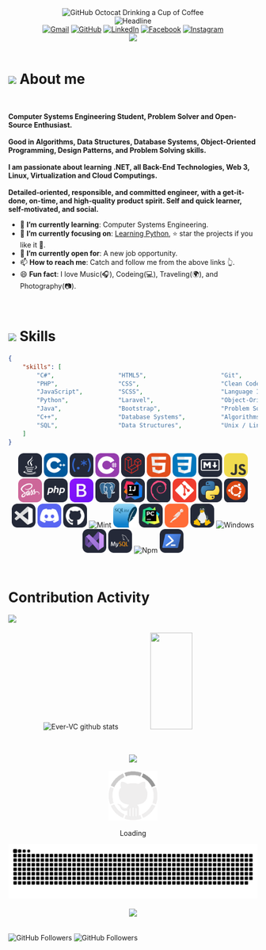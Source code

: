 
<div>
  <div align=center>
      <img src="https://github.com/Ever-VC/Ever-VC/assets/102596002/de660839-25c0-40ad-bbf1-b142761d9ae0" alt="GitHub Octocat Drinking a Cup of Coffee" height="200">
  </div>
  <div align=center>
      <img src="https://readme-typing-svg.herokuapp.com/?color=02D9F7FF&size=35&center=true&vCenter=true&width=1000&lines=Hi+there+I'm+Ever-VC+%F0%9F%91%8B;Computer+Systems+Engineering+Student;Welcome!" alt="Headline" />
  </div>
  <div align=center>
    <a href="mailto:evervc.oficial@gmail.com"><img img src="https://img.shields.io/badge/gmail-%23EA4335.svg?style=flat&logo=gmail&logoColor=white" alt="Gmail"/></a>
  	<a href="https://github.com/ever-vc"><img src="https://img.shields.io/badge/github-%23181717.svg?style=flat&logo=github&logoColor=white" alt="GitHub"/></a>
  	<a href="https://www.linkedin.com/in/ever-vc/"><img src="https://img.shields.io/badge/linkedin-%230A66C2.svg?style=flat&logo=linkedin&logoColor=white" alt="LinkedIn"/></a>
  	<a href="https://www.facebook.com/ever.vc.oficial"><img src="https://img.shields.io/badge/facebook-%231877F2.svg?style=flat&logo=facebook&logoColor=white" alt="Facebook"/></a>
  	<a href="https://www.instagram.com/ever._.vc/"><img src="https://img.shields.io/badge/instagram-%23E4405F.svg?style=flat&logo=instagram&logoColor=white" alt="Instagram"/></a>
  </div>
  <div align=center>
        <img src="https://user-images.githubusercontent.com/73097560/115834477-dbab4500-a447-11eb-908a-139a6edaec5c.gif"><br><br>
  </div>
  <div align=left>
    <div>
        <h1><picture><img src = "https://github.com/7oSkaaa/7oSkaaa/blob/main/Images/about_me.gif?raw=true" width = 50px></picture> About me</h1>
    </div>
        <br>
        <p>
            <strong>
                Computer Systems Engineering Student, Problem Solver and Open-Source Enthusiast.<br><br>
                Good in Algorithms, Data Structures, Database Systems, Object-Oriented Programming, Design Patterns, and Problem Solving skills.<br><br>
                I am passionate about learning .NET, all Back-End Technologies, Web 3, Linux, Virtualization and Cloud Computings.<br><br>
                Detailed-oriented, responsible, and committed engineer, with a get-it-done, on-time, and high-quality product spirit. Self and quick learner, self-motivated, and social.
            </strong>
        </p>
        <ul>
            <li>🌱 <b>I’m currently learning</b>: Computer Systems Engineering.</li>
            <li>🎯 <b>I’m currently focusing on</b>: <a href="https://github.com/Ever-VC/Python_basico_2.git">Learning Python</a>, ⭐️ star the projects if you like it 🤩.</li>
            <li>🤔 <b>I’m currently open for</b>: A new job opportunity.</li>
            <li>📫 <b>How to reach me</b>: Catch and follow me from the above links 👆.</li>
            <li>😄 <b>Fun fact</b>: I love Music(🎧), Codeing(💻), Traveling(🌍), and Photography(📷).</li>
        </ul>
    </div>
  <br>
  <div>
        <h1><picture><img src = "https://user-images.githubusercontent.com/74038190/212284087-bbe7e430-757e-4901-90bf-4cd2ce3e1852.gif" width = 30px></picture> Skills </h1>
    </div>

  ```json
  {
      "skills": [
          "C#",                  "HTML5",                     "Git",
          "PHP",                 "CSS",                       "Clean Code",
          "JavaScript",          "SCSS",                      "Language Integrated Query (LINQ)",
          "Python",              "Laravel",                   "Object-Oriented Programming (OOP)",
          "Java",                "Bootstrap",                 "Problem Solving",
          "C++",                 "Database Systems",          "Algorithms",
          "SQL",                 "Data Structures",           "Unix / Linux"
      ]
  }
  ```
  <div align=center>
      <p>
          <img src="https://github.com/tandpfun/skill-icons/blob/main/icons/Java-Dark.svg" width="48" title="Java"> 
          <img src="https://github.com/tandpfun/skill-icons/blob/main/icons/CPP.svg" width="48" title="C++">  
          <img src="https://github.com/tandpfun/skill-icons/blob/main/icons/Regex-Dark.svg" width="48" title="Regex">  
          <img src="https://github.com/tandpfun/skill-icons/blob/main/icons/CS.svg" width="48" title="C#">
          <img src="https://github.com/tandpfun/skill-icons/blob/main/icons/Laravel-Dark.svg" width="48" title="Laravel">
          <img src="https://github.com/tandpfun/skill-icons/blob/main/icons/HTML.svg" width="48" title="HTML"> 
          <img src="https://github.com/tandpfun/skill-icons/blob/main/icons/CSS.svg" width="48" title="CSS">   
          <img src="https://github.com/tandpfun/skill-icons/blob/main/icons/Markdown-Dark.svg" width="48" title="Markdown">   
          <img src="https://github.com/tandpfun/skill-icons/blob/main/icons/JavaScript.svg" width="48"  title="Javascript">    
          <img src="https://github.com/tandpfun/skill-icons/blob/main/icons/Sass.svg" width="48" title="Sass">  
          <img src="https://github.com/tandpfun/skill-icons/blob/main/icons/PHP-Dark.svg" width="48" title="PHP">  
          <img src="https://github.com/tandpfun/skill-icons/blob/main/icons/Bootstrap.svg" width="48" title="Bootstrap">  
          <img src="https://github.com/tandpfun/skill-icons/blob/main/icons/PostgreSQL-Dark.svg" width="48" title="PostgreSQL">   
          <img src="https://github.com/tandpfun/skill-icons/blob/main/icons/Idea-Dark.svg" width="48" title="IntelliJ IDEA">   
          <img src="https://github.com/tandpfun/skill-icons/blob/main/icons/Debian-Dark.svg" width="48" title="Debian">   
          <img src="https://github.com/tandpfun/skill-icons/blob/main/icons/Git.svg" width="48" title="Git">  
          <img src="https://github.com/tandpfun/skill-icons/blob/main/icons/Python-Dark.svg" width="48" title="MongoDB">  
          <img src="https://github.com/tandpfun/skill-icons/blob/main/icons/Ubuntu-Dark.svg" width="48" title="Firebase">   
          <img src="https://github.com/tandpfun/skill-icons/blob/main/icons/VSCode-Dark.svg" width="48" title="Vscode">   
          <img src="https://github.com/tandpfun/skill-icons/blob/main/icons/Discord.svg" width="48" title="Discord">   
          <img src="https://github.com/tandpfun/skill-icons/blob/main/icons/Github-Dark.svg" width="48" title="Github">   
          <img src="https://github.com/tandpfun/skill-icons/blob/main/icons/Mint-Dark.svg" width="48" title="Mint">   
          <img src="https://github.com/tandpfun/skill-icons/blob/main/icons/SQLite.svg" width="48" title="SQLite">   
          <img src="https://github.com/tandpfun/skill-icons/blob/main/icons/PyCharm-Dark.svg" width="48" title="PyCharm">   
          <img src="https://github.com/tandpfun/skill-icons/blob/main/icons/Postman.svg" width="48" title="Postman">   
          <img src="https://github.com/tandpfun/skill-icons/blob/main/icons/Linux-Dark.svg" width="48" title="Linux">
          <img src="https://github.com/tandpfun/skill-icons/blob/main/icons/Windows-Dark.svg" width="48" title="Windows">   
          <img src="https://github.com/tandpfun/skill-icons/blob/main/icons/VisualStudio-Dark.svg" width="48" title="Visual Studio">   
          <img src="https://github.com/tandpfun/skill-icons/blob/main/icons/MySQL-Dark.svg" width="48" title="MySQL">   
          <img src="https://github.com/tandpfun/skill-icons/blob/main/icons/Npm-Dark.svg" width="48" title="Npm">  
          <img src="https://github.com/tandpfun/skill-icons/blob/main/icons/Powershell-Dark.svg" width="48" title="Powershell">  
      <p/>
  </div>
  <br>
    <div>
        <h1>Contribution Activity</h1>
        <img src="https://github-readme-activity-graph.vercel.app/graph?username=ever-vc&bg_color=0d1117&color=ffffff&line=00b3ff&point=f9fafa&area=true&hide_border=true"/>
        <br>
        <br>
        <div align="center">  
          <img width="49%" height="195px" src="https://github-readme-stats.vercel.app/api?username=ever-vc&show_icons=true&count_private=true&hide_border=true&title_color=02D9F7FF&icon_color=02D9F7FF&text_color=c9d1d9&bg_color=0d1117" alt="Ever-VC github stats" /> 
          <img width="41%" height="195px" src="https://github-readme-stats.vercel.app/api/top-langs/?username=ever-vc&layout=compact&hide_border=true&title_color=02D9F7FF&text_color=02D9F7FF&bg_color=0d1117" />
        </div>
        <br>
        <br>
        <p align="center">
           <img  src="https://github-readme-streak-stats.herokuapp.com?user=ever-vc&theme=tokyonight_duo&hide_border=true"
        </p>
        </div>
    <div align=center>
        <img src="https://raw.githubusercontent.com/AhmedFathyDev/AhmedFathyDev/main/GitHub.gif" alt="GitHub Octocat Logo" height="100">
        <p>Loading</p>
    </div>
    <div align=center>
        <img src="https://github.com/Platane/snk/raw/output/github-contribution-grid-snake.svg"><br><br>
  </div>
    <div align=center>
        <img src="https://user-images.githubusercontent.com/73097560/115834477-dbab4500-a447-11eb-908a-139a6edaec5c.gif"><br><br>
  </div>
</div>

![GitHub Followers](https://img.shields.io/github/followers/ever-vc?style=social)
![GitHub Followers](https://img.shields.io/github/stars/ever-vc?style=social)

